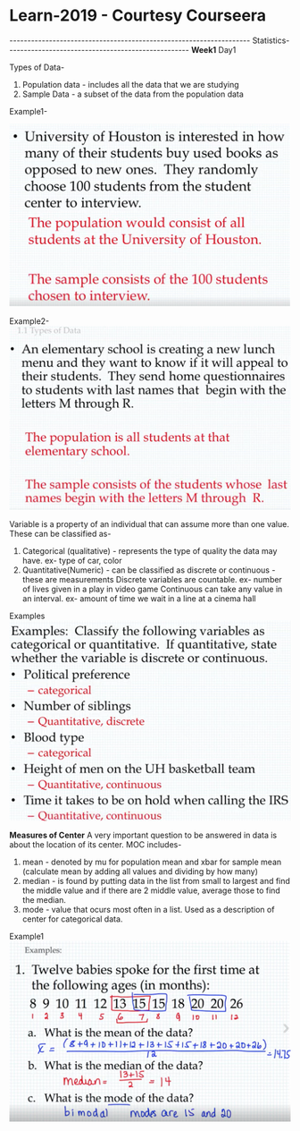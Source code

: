 # Learn-2019 - Courtesy Courseera
------------------------------------------------------------------- Statistics---------------------------------------------------
**Week1**
Day1

Types of Data-
1. Population data - includes all the data that we are studying
2. Sample Data - a subset of the data from the population data

Example1-

![Example1](/images/typesofdata.jpg?raw=true "Example1")

Example2-
![Example2](/images/type0fdata2.png?raw=true "Example2")


Variable
is a property of an individual that can assume more than one value. These can be classified as-
1. Categorical (qualitative) - represents the type of quality the data may have. ex- type of car, color
2. Quantitative(Numeric) - can be classified as discrete or continuous - these are measurements
Discrete variables are countable. ex- number of lives given in a play in video game
Continuous can take any value in an interval. ex- amount of time we wait in a line at a cinema hall

Examples
![Examples](/images/categoricalvsquantitative.png?raw=true "Examples")

**Measures of Center**
A very important question to be answered in data is about the location of its center. MOC includes-
1. mean - denoted by mu for population mean and xbar for sample mean (calculate mean by adding all values and dividing by how many)
2. median - is found by putting data in the list from small to largest and find the middle value and if there are 2 middle value, average those to find the median.
3. mode - value that ocurs most often in a list. Used as a description of center for categorical data.

Example1
![Examples](/images/meanmode.png?raw=true "Examples")
